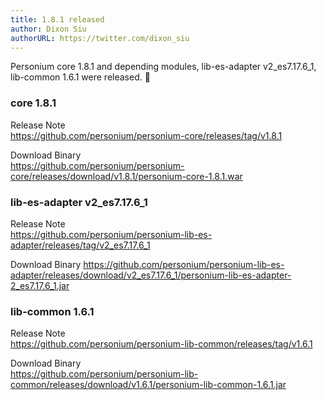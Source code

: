 ```yaml
---
title: 1.8.1 released
author: Dixon Siu
authorURL: https://twitter.com/dixon_siu
---
```


Personium core 1.8.1 and depending modules, lib-es-adapter v2_es7.17.6_1, lib-common 1.6.1 were released. 🎉  

### core 1.8.1

Release Note  
https://github.com/personium/personium-core/releases/tag/v1.8.1

Download Binary  
https://github.com/personium/personium-core/releases/download/v1.8.1/personium-core-1.8.1.war

<!--truncate-->

### lib-es-adapter v2_es7.17.6_1  

Release Note  
https://github.com/personium/personium-lib-es-adapter/releases/tag/v2_es7.17.6_1

Download Binary
https://github.com/personium/personium-lib-es-adapter/releases/download/v2_es7.17.6_1/personium-lib-es-adapter-2_es7.17.6_1.jar


### lib-common 1.6.1

Release Note  
https://github.com/personium/personium-lib-common/releases/tag/v1.6.1

Download Binary  
https://github.com/personium/personium-lib-common/releases/download/v1.6.1/personium-lib-common-1.6.1.jar

